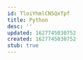 ```yaml
---
id: TloiYhmlCN5QxTpf
title: Python
desc: ''
updated: 1627745030752
created: 1627745030752
stub: true
---
```


